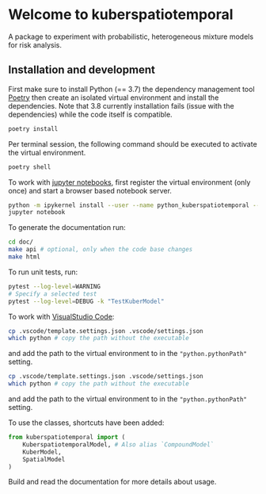 # Welcome to kuberspatiotemporal

A package to experiment with probabilistic, heterogeneous mixture models for risk analysis.

## Installation and development


First make sure to install Python (== 3.7) the dependency management
tool [Poetry](https://python-poetry.org/) then create an isolated virtual
environment and install the dependencies. Note that 3.8 currently
installation fails (issue with the dependencies) while the code itself is compatible.

```sh
poetry install
```

Per terminal session,  the following command should be executed
to activate the virtual environment.

```sh
poetry shell
```

To work with [jupyter notebooks](https://jupyter.org), first register the
virtual environment (only once) and start a browser based notebook server.

```sh
python -m ipykernel install --user --name python_kuberspatiotemporal --display-name "Python3 (kuberspatiotemporal)"
jupyter notebook
```

To generate the documentation run:

```sh
cd doc/
make api # optional, only when the code base changes
make html
```

To run unit tests, run:

```sh
pytest --log-level=WARNING
# Specify a selected test
pytest --log-level=DEBUG -k "TestKuberModel"
```

To work with [VisualStudio Code](https://code.visualstudio.com/):

```sh
cp .vscode/template.settings.json .vscode/settings.json
which python # copy the path without the executable
```

and add the path to the virtual environment to in the `"python.pythonPath"` setting.

```sh
cp .vscode/template.settings.json .vscode/settings.json
which python # copy the path without the executable
```

and add the path to the virtual environment to in the `"python.pythonPath"` setting.

To use the classes, shortcuts have been added:

```python
from kuberspatiotemporal import (
    KuberspatiotemporalModel, # Also alias `CompoundModel`
    KuberModel,
    SpatialModel
)
```

Build and read the documentation for more details about usage.
